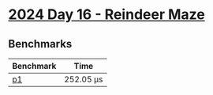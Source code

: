 # [2024 Day 16 - Reindeer Maze](https://adventofcode.com/2024/day/16)

## Benchmarks

<!-- BEGIN benches -->
| Benchmark              | Time       |
| ---------------------- | ---------- |
| [p1](./src/lib.rs#L17) | 252.05 µs |

<!-- END benches -->
<!-- BEGIN other_benches -->

<!-- END other_benches -->